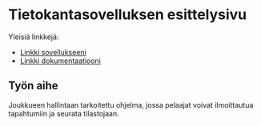 ﻿# Tietokantasovelluksen esittelysivu

Yleisiä linkkejä:

* [Linkki sovellukseeni](https://www.jonharju.users.cs.helsinki.fi/tsoha/)
* [Linkki dokumentaatiooni](https://github.com/Jonharju/Tsoha-Bootstrap/blob/master/doc/dokumentaatio.pdf)

## Työn aihe

Joukkueen hallintaan tarkoitettu ohjelma, jossa pelaajat voivat ilmoittautua tapahtumiin ja seurata tilastojaan.

